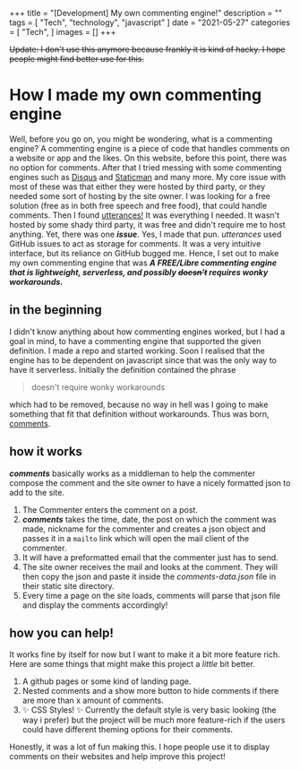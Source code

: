 +++
title = "[Development] My own commenting engine!"
description = ""
tags = [
	"Tech",
	"technology",
	"javascript"
]
date = "2021-05-27"
categories = [
    "Tech",
]
images = []
+++

~~Update: I don't use this anymore because frankly it is kind of hacky. I hope people might find better use for this.~~

# How I made my own commenting engine

Well, before you go on, you might be wondering, what is a commenting engine? A commenting engine is a piece of code that handles comments on a website or app and the likes. On this website, before this point, there was no option for comments. After that I tried messing with some commenting engines such as [Disqus](https://blog.disqus.com/) and [Staticman](https://staticman.net) and many more. My core issue with most of these was that either they were hosted by third party, or they needed some sort of hosting by the site owner. I was looking for a free solution (free as in both free speech and free food), that could handle comments. Then I found [utterances!](https://utteranc.es/) It was everything I needed. It wasn't hosted by some shady third party, it was free and didn't require me to host anything. Yet, there was one ***issue***. Yes, I made that pun. *utterances* used GitHub issues to act as storage for comments. It was a very intuitive interface, but its reliance on GitHub bugged me. Hence, I set out to make my own commenting engine that was ***A FREE/Libre commenting engine that is lightweight, serverless, and possibly ~~doesn't~~ requires wonky workarounds.***

## in the beginning

I didn't know anything about how commenting engines worked, but I had a goal in mind, to have a commenting engine that supported the given definition. I made a repo and started working. Soon I realised that the engine has to be dependent on javascript since that was the only way to have it serverless. Initially the definition contained the phrase 
>doesn't require wonky workarounds

which had to be removed, because no way in hell was I going to make something that fit that definition without workarounds. Thus was born, [comments](https://github.com/gtlsgamr/comments).

## how it works

***comments*** basically works as a middleman to help the commenter compose the comment and the site owner to have a nicely formatted json to add to the site. 

1. The Commenter enters the comment on a post.
2. ***comments*** takes the time, date, the post on which the comment was made, nickname for the commenter and creates a json object and passes it in a `mailto` link which will open the mail client of the commenter.
3. It will have a preformatted email that the commenter just has to send.
4. The site owner receives the mail and looks at the comment. They will then copy the json and paste it inside the *comments-data.json* file in their static site directory.
5. Every time a page on the site loads, comments will parse that json file and display the comments accordingly!
	

## how you can help!

It works fine by itself for now but I want to make it a bit more feature rich. Here are some things that might make this project a *little* bit better.

1. A github pages or some kind of landing page.
2. Nested comments and a show more button to hide comments if there are more than x amount of comments.
3. ✨ CSS Styles! ✨ Currently the default style is very basic looking (the way i prefer) but the project will be much more feature-rich if the users could have different theming options for their comments.

Honestly, it was a lot of fun making this. I hope people use it to display comments on their websites and help improve this project! 
